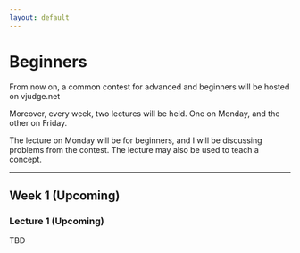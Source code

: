 ```yaml
---
layout: default
---
```


# Beginners

From now on, a common contest for advanced and beginners will be hosted on vjudge.net

Moreover, every week, two lectures will be held. One on Monday, and the other on Friday.

The lecture on Monday will be for beginners, and I will be discussing problems from the
contest. The lecture may also be used to teach a concept.

---

## Week 1 (Upcoming)

### Lecture 1 (Upcoming)

TBD
